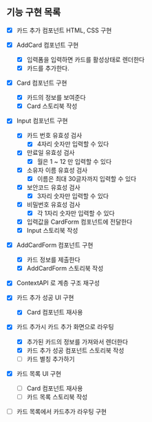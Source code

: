 ## 기능 구현 목록

- [x] 카드 추가 컴포넌트 HTML, CSS 구현

- [x] AddCard 컴포넌트 구현

  - [x] 입력폼을 입력하면 카드를 활성상태로 렌더한다
  - [x] 카드를 추가한다.

- [x] Card 컴포넌트 구현

  - [x] 카드의 정보를 보여준다
  - [x] Card 스토리북 작성

- [x] Input 컴포넌트 구현

  - [x] 카드 번호 유효성 검사
    - [x] 4자리 숫자만 입력할 수 있다
  - [x] 만료일 유효성 검사
    - [x] 월은 1 ~ 12 만 입력할 수 있다
  - [x] 소유자 이름 유효성 검사
    - [x] 이름은 최대 30글자까지 입력할 수 있다
  - [x] 보안코드 유효성 검사
    - [x] 3자리 숫자만 입력할 수 있다
  - [x] 비밀번호 유효성 검사
    - [x] 각 1자리 숫자만 입력할 수 있다
  - [x] 입력값을 CardForm 컴포넌트에 전달한다
  - [x] Input 스토리북 작성

- [x] AddCardForm 컴포넌트 구현

  - [x] 카드 정보를 제출한다
  - [x] AddCardForm 스토리북 작성

- [x] ContextAPI 로 계층 구조 재구성
- [x] 카드 추가 성공 UI 구현
  - [x] Card 컴포넌트 재사용
- [x] 카드 추가시 카드 추가 화면으로 라우팅
  - [x] 추가된 카드의 정보를 가져와서 렌더한다
  - [x] 카드 추가 성공 컴포넌트 스토리북 작성
  - [ ] 카드 별칭 추가하기
- [x] 카드 목록 UI 구현
  - [ ] Card 컴포넌트 재사용
  - [ ] 카드 목록 스토리북 작성
- [ ] 카드 목록에서 카드추가 라우팅 구현
